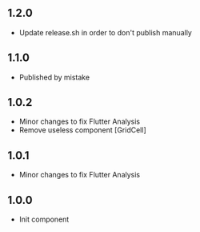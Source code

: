 ## 1.2.0
- Update release.sh in order to don't publish manually 

## 1.1.0
- Published by mistake

## 1.0.2
- Minor changes to fix Flutter Analysis
- Remove useless component [GridCell]

## 1.0.1
- Minor changes to fix Flutter Analysis

## 1.0.0
- Init component